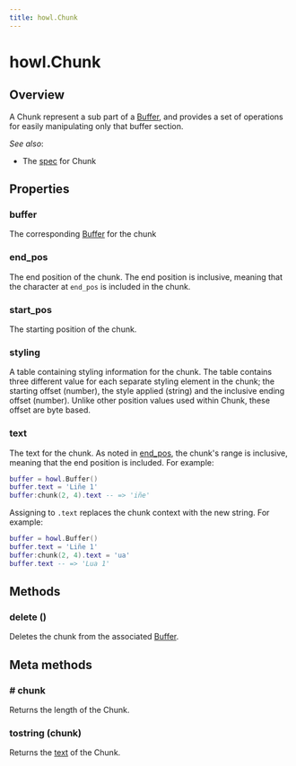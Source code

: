 ```yaml
---
title: howl.Chunk
---
```


# howl.Chunk

## Overview

A Chunk represent a sub part of a [Buffer], and provides a set of operations for
easily manipulating only that buffer section.

_See also_:

- The [spec](../spec/chunk_spec.html) for Chunk

## Properties

### buffer

The corresponding [Buffer] for the chunk

### end_pos

The end position of the chunk. The end position is inclusive, meaning that the
character at `end_pos` is included in the chunk.

### start_pos

The starting position of the chunk.

### styling

A table containing styling information for the chunk. The table contains three
different value for each separate styling element in the chunk; the starting
offset (number), the style applied (string) and the inclusive ending offset
(number). Unlike other position values used within Chunk, these offset are byte
based.

### text

The text for the chunk. As noted in [end_pos](#end_pos), the chunk's range is
inclusive, meaning that the end position is included. For example:

```lua
buffer = howl.Buffer()
buffer.text = 'Liñe 1'
buffer:chunk(2, 4).text -- => 'iñe'
```

Assigning to `.text` replaces the chunk context with the new string. For
example:

```lua
buffer = howl.Buffer()
buffer.text = 'Liñe 1'
buffer:chunk(2, 4).text = 'ua'
buffer.text -- => 'Lua 1'
```

## Methods

### delete ()

Deletes the chunk from the associated [Buffer].

## Meta methods

### \# chunk

Returns the length of the Chunk.

### tostring (chunk)

Returns the [text](.text) of the Chunk.

[Buffer]: buffer.html
